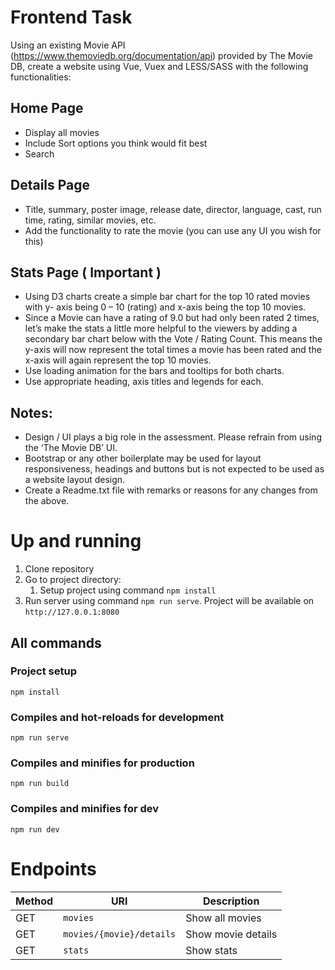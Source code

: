 # Frontend Task

Using an existing Movie API (https://www.themoviedb.org/documentation/api) provided by
The Movie DB, create a website using Vue, Vuex and LESS/SASS with the following
functionalities:

## Home Page
- Display all movies
- Include Sort options you think would fit best
- Search

## Details Page
- Title, summary, poster image, release date, director, language, cast, run time,
rating, similar movies, etc.
- Add the functionality to rate the movie (you can use any UI you wish for this)

## Stats Page ( Important )

- Using D3 charts create a simple bar chart for the top 10 rated movies with y-
axis being 0 – 10 (rating) and x-axis being the top 10 movies.
- Since a Movie can have a rating of 9.0 but had only been rated 2 times, let’s
make the stats a little more helpful to the viewers by adding a secondary bar
chart below with the Vote / Rating Count. This means the y-axis will now
represent the total times a movie has been rated and the x-axis will again
represent the top 10 movies.
- Use loading animation for the bars and tooltips for both charts.
- Use appropriate heading, axis titles and legends for each.

## Notes:
- Design / UI plays a big role in the assessment. Please refrain from using the ‘The
Movie DB’ UI.
- Bootstrap or any other boilerplate may be used for layout responsiveness, headings
and buttons but is not expected to be used as a website layout design.
- Create a Readme.txt file with remarks or reasons for any changes from the above.

# Up and running

1. Clone repository
2. Go to project directory:
   1. Setup project using command `npm install`
3. Run server using command `npm run serve`. Project will be available on `http://127.0.0.1:8080`

## All commands 

### Project setup
```
npm install
```

### Compiles and hot-reloads for development
```
npm run serve
```

### Compiles and minifies for production
```
npm run build
```

### Compiles and minifies for dev
```
npm run dev
```

# Endpoints

| Method | URI                                       | Description        |
| ------ | ----------------------------------------- | ------------------ |
| GET    | `movies`                                  | Show all movies    |
| GET    | `movies/{movie}/details`                  | Show movie details |
| GET    | `stats`                                   | Show stats         |